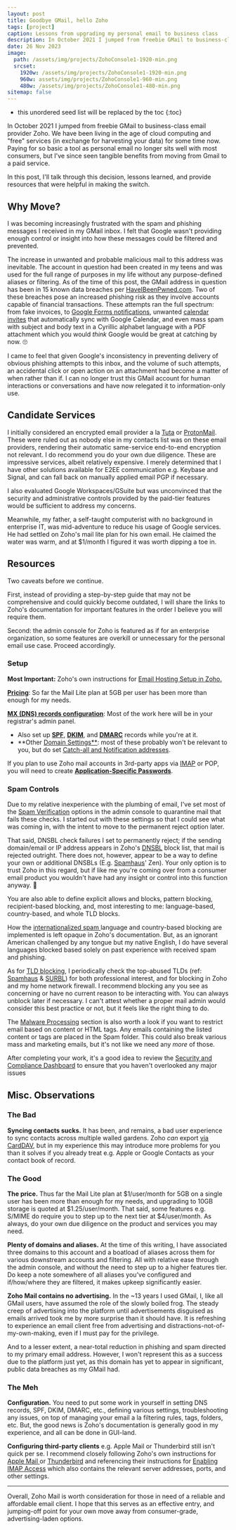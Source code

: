 ```yaml
---
layout: post
title: Goodbye GMail, hello Zoho
tags: [project]
caption: Lessons from upgrading my personal email to business class
description: In October 2021 I jumped from freebie GMail to business-class email provider Zoho. This is guidance on how you can get started and what resources may help.
date: 26 Nov 2023
image:
  path: /assets/img/projects/ZohoConsole1-1920-min.png
  srcset:
    1920w: /assets/img/projects/ZohoConsole1-1920-min.png
    960w: assets/img/projects/ZohoConsole1-960-min.png
    480w: /assets/img/projects/ZohoConsole1-480-min.png
sitemap: false
---
```


* this unordered seed list will be replaced by the toc
{:toc}

In October 2021 I jumped from freebie GMail to business-class email provider Zoho. We have been living in the age of cloud computing and "free" services (in exchange for harvesting your data) for some time now. Paying for so basic a tool as personal email no longer sits well with most consumers, but I've since seen tangible benefits from moving from Gmail to a paid service. 

In this post, I'll talk through this decision, lessons learned, and provide resources that were helpful in making the switch. 

## Why Move? 

I was becoming increasingly frustrated with the spam and phishing messages I received in my GMail inbox. I felt that Google wasn't providing enough control or insight into how these messages could be filtered and prevented. 

The increase in unwanted and probable malicious mail to this address was inevitable. The account in question had been created in my teens and was used for the full range of purposes in my life without any purpose-defined aliases or filtering. As of the time of this post, the GMail address in question has been in 15 known data breaches per [HaveIBeenPwned.com](https://haveibeenpwned.com/). Two of these breaches pose an increased phishing risk as they involve accounts capable of financial transactions. These attempts ran the full spectrum: from fake invoices, to [Google Forms notifications](https://blog.talosintelligence.com/google-forms-quiz-spam/), unwanted [calendar invites](https://www.androidpolice.com/google-calendar-spam-protection-default/) that automatically sync with Google Calendar, and even mass spam with subject and body text in a Cyrillic alphabet language with a PDF attachment which you would *think* Google would be great at catching by now. 🙄

I came to feel that given Google's inconsistency in preventing delivery of obvious phishing attempts to this inbox, and the volume of such attempts, an accidental click or open action on an attachment had become a matter of when rather than if. I can no longer trust this GMail account for human interactions or conversations and have now relegated it to information-only use.

## Candidate Services

I initially considered an encrypted email provider a la [Tuta](https://tuta.com/) or [ProtonMail](https://proton.me/mail). These were ruled out as nobody else in my contacts list was on these email providers, rendering their automatic same-service end-to-end encryption not relevant. I do recommend you do your own due diligence. These are impressive services, albeit relatively expensive. I merely determined that I have other solutions available for E2EE communication e.g. Keybase and Signal, and can fall back on manually applied email PGP if necessary. 

I also evaluated Google Workspaces/GSuite but was unconvinced that the security and administrative controls provided by the paid-tier features would be sufficient to address my concerns.

Meanwhile, my father, a self-taught computerist with no background in enterprise IT, was mid-adventure to reduce his usage of Google services. He had settled on Zoho's mail lite plan for his own email. He claimed the water was warm, and at $1/month I figured it was worth dipping a toe in. 

## Resources

Two caveats before we continue. 

First, instead of providing a step-by-step guide that may not be comprehensive and could quickly become outdated, I will share the links to Zoho's documentation for important features in the order I believe you will require them. 

Second: the admin console for Zoho is featured as if for an enterprise organization, so some features are overkill or unnecessary for the personal email use case. Proceed accordingly. 

### Setup

**Most Important:** Zoho's own instructions for [Email Hosting Setup in Zoho.](https://www.zoho.com/mail/help/adminconsole/email-hosting-setup.html) 

[**Pricing**](https://www.zoho.com/mail/zohomail-pricing.html): So far the Mail Lite plan at 5GB per user has been more than enough for my needs. 

**[MX (DNS) records configuration](https://www.zoho.com/mail/help/adminconsole/configure-email-delivery.html)**: Most of the work here will be in your registrar's admin panel. 
- Also set up [**SPF**](https://www.zoho.com/mail/help/adminconsole/spf-configuration.html), **[DKIM](https://www.zoho.com/mail/help/adminconsole/dkim-configuration.html)**, and **[DMARC](https://www.zoho.com/mail/help/adminconsole/dmarc-policy.html)** records while you're at it. 
- **Other [Domain Settings**](https://www.zoho.com/mail/help/adminconsole/domain-settings.html): most of these probably won't be relevant to you, but do set [Catch-all and Notification addresses](https://www.zoho.com/mail/help/adminconsole/catch-all-setup.html#alink2). 

If you plan to use Zoho mail accounts in 3rd-party apps via [IMAP](https://www.zoho.com/mail/help/imap-access.html) or POP, you will need to create **[Application-Specific Passwords](https://www.zoho.com/mail/help/adminconsole/two-factor-authentication.html#alink7)**. 
### Spam Controls

Due to my relative inexperience with the plumbing of email, I've set most of the [Spam Verification](https://mailadmin.zoho.com/cpanel/home.do#securityAndCompliance/spamControl/verification) options in the admin console to quarantine mail that fails these checks. I started out with these settings so that I could see what was coming in, with the intent to move to the permanent reject option later. 

That said, DNSBL check failures I set to permanently reject; if the sending domain/email or IP address appears in Zoho's [DNSBL](https://en.wikipedia.org/wiki/Domain_Name_System_blocklist) block list, that mail is rejected outright. There does not, however, appear to be a way to define your own or additional DNSBLs (E.g. [Spamhaus](https://www.spamhaus.org/)' Zen). Your only option is to trust Zoho in this regard, but if like me you're coming over from a consumer email product you wouldn't have had any insight or control into this function anyway. 🤷

You are also able to define explicit allows and blocks, pattern blocking, recipient-based blocking, and, most interesting to me: language-based, country-based, and whole TLD blocks. 

How the [internationalized spam ](https://www.zoho.com/mail/help/adminconsole/spam-control-lists.html#alink2) language and country-based blocking are implemented is left opaque in Zoho's documentation. But, as an ignorant American challenged by any tongue but my native English, I do have several languages blocked based solely on past experience with received spam and phishing. 

As for [TLD blocking](https://www.zoho.com/mail/help/adminconsole/spam-control-lists.html#alink8), I periodically check the top-abused TLDs (ref: [Spamhaus](https://www.spamhaus.org/statistics/tlds/) & [SURBL](https://surbl.org/tld)) for both professional interest, and for blocking in Zoho and my home network firewall. I recommend blocking any you see as concerning or have no current reason to be interacting with. You can always unblock later if necessary. I can't attest whether a proper mail admin would consider this best practice or not, but it feels like the right thing to do. 

The [Malware Processing](https://mailadmin.zoho.com/cpanel/home.do#securityAndCompliance/antiPhishing/settings) section is also worth a look if you want to restrict email based on content or HTML tags. Any emails containing the listed content or tags are placed in the Spam folder. This could also break various mass and marketing emails, but it's not like we need any *more* of those. 

After completing your work, it's a good idea to review the [Security and Compliance Dashboard](https://mailadmin.zoho.com/cpanel/home.do#securityAndCompliance/dashboard) to ensure that you haven't overlooked any major issues

## Misc. Observations

### The Bad 

**Syncing contacts sucks.** It has been, and remains, a bad user experience to sync contacts across multiple walled gardens. Zoho *can* export [via CardDAV](https://www.zoho.com/mail/help/CardDAV.html), but in my experience this may introduce more problems for you than it solves if you already treat e.g. Apple or Google Contacts as your contact book of record.

### The Good

**The price.** Thus far the Mail Lite plan at $1/user/month for 5GB on a single user has been more than enough for my needs, and upgrading to 10GB storage is quoted at $1.25/user/month. That said, some features e.g. S/MIME do require you to step up to the next tier at $4/user/month. As always, do your own due diligence on the product and services you may need. 

**Plenty of domains and aliases.** At the time of this writing, I have associated three domains to this account and a boatload of aliases across them for various downstream accounts and filtering. All with relative ease through the admin console, and without the need to step up to a higher features tier. Do keep a note somewhere of all aliases you've configured and if/how/where they are filtered, it makes upkeep significantly easier. 

**Zoho Mail contains no advertising.** In the ~13 years I used GMail, I, like all GMail users, have assumed the role of the slowly boiled frog. The steady creep of advertising into the platform until advertisements disguised as emails arrived took me by more surprise than it should have. It is refreshing to experience an email client free from advertising and distractions-not-of-my-own-making, even if I must pay for the privilege. 

And to a lesser extent, a near-total reduction in phishing and spam directed to my primary email address. However, I won't represent this as a success due to the platform just yet, as this domain has yet to appear in significant, public data breaches as my GMail had. 

### The Meh

**Configuration.** You need to put some work in yourself in setting DNS records, SPF, DKIM, DMARC, etc., defining various settings, troubleshooting any issues, on top of managing your email a la filtering rules, tags, folders, etc. But, the good news is Zoho's documentation is generally good in my experience, and all can be done in GUI-land. 

**Configuring third-party clients** e.g. Apple Mail or Thunderbird still isn't quick per se. I recommend closely following Zoho's own instructions for [Apple Mail ](https://www.zoho.com/mail/help/apple-mac-imap.html) or [Thunderbird](https://www.zoho.com/mail/help/thunderbird-imap-access.html) and referencing their instructions for [Enabling IMAP Access](https://www.zoho.com/mail/help/imap-access.html#EnableIMAP) which also contains the relevant server addresses, ports, and other settings.  


---

Overall, Zoho Mail is worth consideration for those in need of a reliable and affordable email client. I hope that this serves as an effective entry, and jumping-off point for your own move away from consumer-grade, advertising-laden options. 










